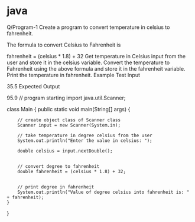 # java


Q/Program-1
Create a program to convert temperature in celsius to fahrenheit.

The formula to convert Celsius to Fahrenheit is

fahrenheit = (celsius * 1.8) + 32
Get temperature in Celsius input from the user and store it in the celsius variable.
Convert the temperature to Fahrenheit using the above formula and store it in the fahrenheit variable.
Print the temperature in fahrenheit.
Example
Test Input

35.5
Expected Output

95.9
// program starting
import java.util.Scanner;

class Main {
    public static void main(String[] args) {

        // create object class of Scanner class 
        Scanner input = new Scanner(System.in);
        
        // take temperature in degree celsius from the user
        System.out.println("Enter the value in celsius: ");
        
        double celsius = input.nextDouble();
        
 
        // convert degree to fahrenheit
        double fahrenheit = (celsius * 1.8) + 32;
        
 
        // print degree in fahrenheit
        System.out.println("Value of degree celsius into fahrenheit is: " + fahrenheit);
    }
}
